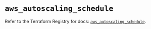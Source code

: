 # `aws_autoscaling_schedule`

Refer to the Terraform Registry for docs: [`aws_autoscaling_schedule`](https://registry.terraform.io/providers/hashicorp/aws/5.45.0/docs/resources/autoscaling_schedule).
